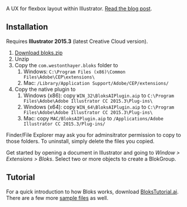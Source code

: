 A UX for flexbox layout within Illustrator. [Read the blog post](http://westonthayer.com/writing/2016/07/27/layout-experiments-in-adobe-illustrator/).

## Installation

Requires **Illustrator 2015.3** (latest Creative Cloud version).

1. [Download bloks.zip](https://github.com/WestonThayer/Bloks/releases/download/v0.1.0/bloks.zip)
2. Unzip
3. Copy the `com.westonthayer.bloks` folder to
    1. Windows: `C:\Program Files (x86)\Common Files\Adobe\CEP\extensions\`
    2. Mac: `/Library/Application Support/Adobe/CEP/extensions/`
4. Copy the native plugin to
    1. Windows (x86): copy `WIN_32\BloksAIPlugin.aip` to `C:\Program Files\Adobe\Adobe Illustrator CC 2015.3\Plug-ins\`
    2. Windows (x64): copy `WIN_64\BloksAIPlugin.aip` to `C:\Program Files\Adobe\Adobe Illustrator CC 2015.3\Plug-ins\`
    3. Mac: copy `MAC/BloksAIPlugin.aip` to `/Applications/Adobe Illustrator CC 2015.3/Plug-ins/`

Finder/File Explorer may ask you for adminsitrator permission to copy to those folders. To uninstall, simply delete the files you copied.

Get started by opening a document in Illustrator and going to *Window > Extensions > Bloks*. Select two or more objects to create a BlokGroup.

## Tutorial

For a quick introduction to how Bloks works, download [BloksTutorial.ai](https://github.com/WestonThayer/Bloks/blob/master/sample-files/BloksTutorial.ai?raw=true). There are a few more [sample files](https://github.com/WestonThayer/Bloks/tree/master/sample-files) as well.
